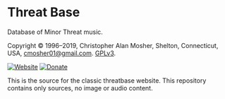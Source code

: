 Threat Base
===========

Database of Minor Threat music.

Copyright © 1996–2019, Christopher Alan Mosher, Shelton, Connecticut, USA, <cmosher01@gmail.com>. [GPLv3](https://www.gnu.org/licenses/gpl.md).

[![Website](https://img.shields.io/website/https/cmosher01.github.io/threatbase.svg)](https://cmosher01.github.io/threatbase)
[![Donate](https://img.shields.io/badge/Donate-PayPal-green.svg)](https://www.paypal.com/cgi-bin/webscr?cmd=_s-xclick&hosted_button_id=CVSSQ2BWDCKQ2)

This is the source for the classic threatbase website. This repository contains only
sources, no image or audio content.
